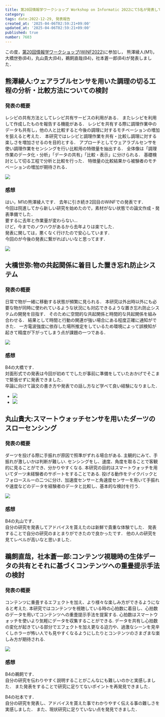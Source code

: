```yaml
---
title: 第20回情報学ワークショップ Workshop on Informatic 2022にて5名が発表してきました
category:
tags: date:2022-12-29, 発表報告
created_at: '2025-04-06T02:59:21+09:00'
updated_at: '2025-04-06T02:59:21+09:00'
published: true
number: 7603
---
```




この度，<a href="https://sites.google.com/view/winf2022/home" target="_blank" rel="noopener noreferrer">第20回情報学ワークショップ(WiNF2022)</a>に参加し，
熊澤綾人(M1)，大橋世弥(B4)，丸山貴大(B4)，鵜飼直哉(B4)，社本蒼一郎(B4)が発表しました．

## 熊澤綾人:ウェアラブルセンサを用いた調理の切る工程の分析・比較方法についての検討

### 発表の概要
レシピの共有方法としてレシピ共有サービスの利用がある．
またレシピを利用して作成したものを報告する機能がある．
レシピを共有する際に調理作業中のデータも共有し，他の人と比較すると今後の調理に対するモチベーションの増加を狙えると考えた．
本研究ではレシピと調理作業を共有・比較し調理に対する楽しさを増加させるのを目的とする．
アプローチとしてウェアラブルセンサを使い調理作業をセンシングを行い比較用の特徴量を抽出する．
全体像は「調理作業のデータ化・分析」「データの共有」「比較・表示」に分けられる．
基礎検討として切る工程で分析と比較を行った．
特徴量の比較結果から被験者のモチベーションの増加が期待される．

<img src="https://img.esa.io/uploads/production/attachments/13979/2025/04/06/148142/044b65e0-a82c-44c1-a8cf-14dc912baea5.webp"  />

### 感想
はい，M1の熊澤綾人です．
去年に引き続き2回目のWiNFでの発表です．<br>
今回は院進してから新しい研究を始めたので，素材がない状態での論文作成・発表準備でした．<br>
要するに去年と作業量が変わらない...<br>
けど，今までのノウハウがあるから去年よりは楽でした．<br>
発表に関しては，悪くなく行けたので安心しています．<br>
今回のが今後の発表に繋がればいいなと思ってます．

<img src="https://img.esa.io/uploads/production/attachments/13979/2025/04/06/148142/72eb18be-46d6-469a-b3c4-03b125847fc7.webp"  />


## 大橋世弥:物の共起関係に着目した置き忘れ防止システム

### 発表の概要
日常で物が一緒に移動する状態が頻繁に見られる．
本研究は外出時以外にも必要な物が同時に使われているような状況にも対応できるような置き忘れ防止システムの開発を目指す．
そのために空間的な共起関係と時間的な共起関係を組み合わせる．
結果として時間と行動の関連が強い場合にある程度正確に通知ができた．
一方電波強度に依存した場所推定をしているため環境によって誤検知が起きて精度が下がってしまう点が課題の一つである．

<img src="https://img.esa.io/uploads/production/attachments/13979/2025/04/06/148142/d0de3a49-c47f-4c64-b868-5361037fa38f.webp"  />

### 感想
B4の大橋です．<br>
対面形式での発表は今回が初めてでしたが事前に準備をしていたおかげでそこまで緊張せずに発表できました．<br>
卒論に向けて論文の書き方や発表での話し方など学べて良い経験になりました．

<div class="img-container">
    <ul class="slider">
        <li><img src="https://img.esa.io/uploads/production/attachments/13979/2025/04/06/148142/573d3b3d-2084-43c1-a45e-23738f8d83eb.webp"  /></li>
        <li><img src="https://img.esa.io/uploads/production/attachments/13979/2025/04/06/148142/80b7c493-7ddd-4684-9b9c-01c3090663e5.webp"  /></li>
    </ul>
</div>


## 丸山貴大:スマートウォッチセンサを用いたダーツのスローセンシング

### 発表の概要
ダーツを投げる際に手振れが原因で照準がずれる場合がある.
主観的にみて、手振れが激しいかは判断が難しい.
センシングをし、速度、角度を取ることで客観的に見ることができ、分かりやすくなる.
本研究の目的はスマートウォッチを用いてダーツ未経験者のサポートをすることである.
投げる動作をテイクバックとフォロースルーの二つに分け、加速度センサーと角速度センサーを用いて手振れや速度などのデータを経験者のデータと比較し、基本的な検討を行う.

<img src="https://img.esa.io/uploads/production/attachments/13979/2025/04/06/148142/f9e10137-10cf-4d54-9102-72c1f9c0e3b7.webp"  />

### 感想
B4の丸山です．<br>
自分の研究を発表してアドバイスを貰えたのは新鮮で貴重な体験でした．
発表することで自分の研究のまとまりができたので良かったです．
他の人の研究を見てレベルが高いなと思いました．

## 鵜飼直哉，社本蒼一郎:コンテンツ視聴時の生体データの共有とそれに基づくコンテンツへの重畳提示手法の検討

### 発表の概要
コンテンツに重畳するエフェクトを加え、より様々な楽しみ方ができるようになると考えた.
本研究ではコンテンツを視聴している時の心拍数に着目し、心拍数のデータを用いてコンテンツへの重畳提示手法を提案する.
心拍数はスマートウォッチを使いより気軽にデータを収集することができる.
データを共有し心拍数の変化が起きている部分でエフェクトを加え更なる迫力や、過激なシーンを見辛くしホラーが怖い人でも見やすくなるようにしたりとコンテンツのさまざまな楽しみ方が期待される.

<img src="https://img.esa.io/uploads/production/attachments/13979/2025/04/06/148142/c7b4227d-3f24-4231-bc19-c26ff223e7ee.webp"  />

### 感想
B4の鵜飼です．<br>
自分の研究を伝わりやすく説明することがこんなにも難しいのかと実感しました．
また発表をすることで研究に足りてないポイントを再発見できました．

B4の社本です．<br>
自分の研究を発表し、アドバイスを貰えた事でわかりやすく伝える事の難しさを実感しました．
また、現状研究に足りていない点を発見できました．

